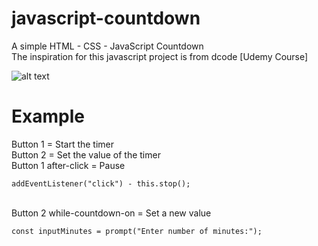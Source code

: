 # javascript-countdown
A simple HTML - CSS - JavaScript Countdown<br/>
The inspiration for this javascript project is from dcode [Udemy Course]

![alt text](https://i.imgur.com/TgtfDVQ.png)

# Example

Button 1 = Start the timer<br/>
Button 2 = Set the value of the timer<br/>
Button 1 after-click = Pause<br/>

```addEventListener("click") - this.stop();``` 

<br/>
Button 2 while-countdown-on = Set a new value<br/>

```const inputMinutes = prompt("Enter number of minutes:");```